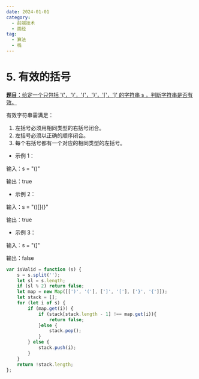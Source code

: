 ```yaml
---
date: 2024-01-01
category:
  - 前端技术
  - 面经
tag:
  - 算法
  - 栈
---
```


# 5. 有效的括号

[**题目**：给定一个只包括 '('，')'，'{'，'}'，'['，']' 的字符串 s ，判断字符串是否有效。](https://leetcode.cn/problems/valid-parentheses/description/)

有效字符串需满足：

1. 左括号必须用相同类型的右括号闭合。
2. 左括号必须以正确的顺序闭合。
3. 每个右括号都有一个对应的相同类型的左括号。

- 示例 1：

输入：s = "()"

输出：true

- 示例 2：

输入：s = "()[]{}"

输出：true

- 示例 3：

输入：s = "(]"

输出：false

```js
var isValid = function (s) {
    s = s.split('');
    let sl = s.length;
    if (sl % 2) return false;
    let map = new Map([[')', '('], [']', '['], ['}', '{']]);
    let stack = [];
    for (let i of s) {
        if (map.get(i)) {
            if (stack[stack.length - 1] !== map.get(i)){
                return false;
            }else {
                stack.pop();
            }  
        } else {
            stack.push(i);
        }
    }
    return !stack.length;
};
```
